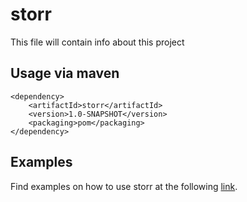 # storr

This file will contain info about this project

## Usage via maven

```
<dependency>
    <artifactId>storr</artifactId>
    <version>1.0-SNAPSHOT</version>
    <packaging>pom</packaging>
</dependency>
```

## Examples

Find examples on how to use storr at the following [link](https://github.com/stacs-srg/storr/tree/master/src/main/java/uk/ac/standrews/cs/storr/examples).

